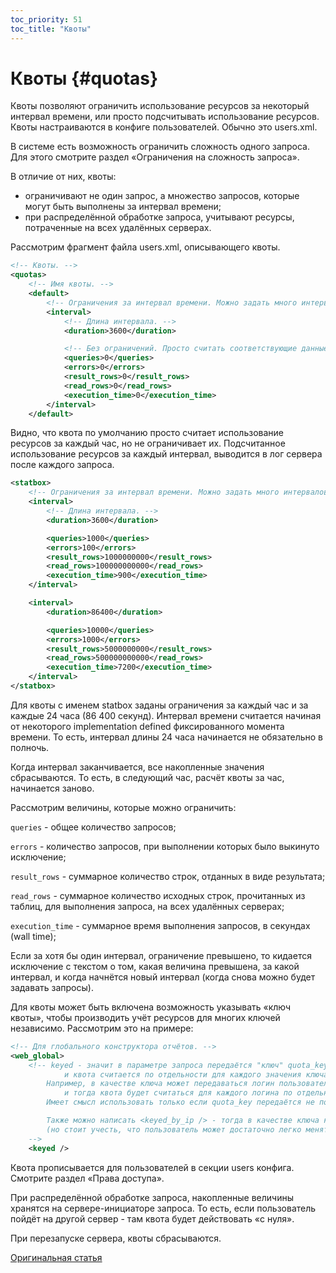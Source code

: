 ```yaml
---
toc_priority: 51
toc_title: "Квоты"
---
```


# Квоты {#quotas}

Квоты позволяют ограничить использование ресурсов за некоторый интервал времени, или просто подсчитывать использование ресурсов.
Квоты настраиваются в конфиге пользователей. Обычно это users.xml.

В системе есть возможность ограничить сложность одного запроса. Для этого смотрите раздел «Ограничения на сложность запроса».

В отличие от них, квоты:

-   ограничивают не один запрос, а множество запросов, которые могут быть выполнены за интервал времени;
-   при распределённой обработке запроса, учитывают ресурсы, потраченные на всех удалённых серверах.

Рассмотрим фрагмент файла users.xml, описывающего квоты.

``` xml
<!-- Квоты. -->
<quotas>
    <!-- Имя квоты. -->
    <default>
        <!-- Ограничения за интервал времени. Можно задать много интервалов с разными ограничениями. -->
        <interval>
            <!-- Длина интервала. -->
            <duration>3600</duration>

            <!-- Без ограничений. Просто считать соответствующие данные за указанный интервал. -->
            <queries>0</queries>
            <errors>0</errors>
            <result_rows>0</result_rows>
            <read_rows>0</read_rows>
            <execution_time>0</execution_time>
        </interval>
    </default>
```

Видно, что квота по умолчанию просто считает использование ресурсов за каждый час, но не ограничивает их.
Подсчитанное использование ресурсов за каждый интервал, выводится в лог сервера после каждого запроса.

``` xml
<statbox>
    <!-- Ограничения за интервал времени. Можно задать много интервалов с разными ограничениями. -->
    <interval>
        <!-- Длина интервала. -->
        <duration>3600</duration>

        <queries>1000</queries>
        <errors>100</errors>
        <result_rows>1000000000</result_rows>
        <read_rows>100000000000</read_rows>
        <execution_time>900</execution_time>
    </interval>

    <interval>
        <duration>86400</duration>

        <queries>10000</queries>
        <errors>1000</errors>
        <result_rows>5000000000</result_rows>
        <read_rows>500000000000</read_rows>
        <execution_time>7200</execution_time>
    </interval>
</statbox>
```

Для квоты с именем statbox заданы ограничения за каждый час и за каждые 24 часа (86 400 секунд). Интервал времени считается начиная от некоторого implementation defined фиксированного момента времени. То есть, интервал длины 24 часа начинается не обязательно в полночь.

Когда интервал заканчивается, все накопленные значения сбрасываются. То есть, в следующий час, расчёт квоты за час, начинается заново.

Рассмотрим величины, которые можно ограничить:

`queries` - общее количество запросов;

`errors` - количество запросов, при выполнении которых было выкинуто исключение;

`result_rows` - суммарное количество строк, отданных в виде результата;

`read_rows` - суммарное количество исходных строк, прочитанных из таблиц, для выполнения запроса, на всех удалённых серверах;

`execution_time` - суммарное время выполнения запросов, в секундах (wall time);

Если за хотя бы один интервал, ограничение превышено, то кидается исключение с текстом о том, какая величина превышена, за какой интервал, и когда начнётся новый интервал (когда снова можно будет задавать запросы).

Для квоты может быть включена возможность указывать «ключ квоты», чтобы производить учёт ресурсов для многих ключей независимо. Рассмотрим это на примере:

``` xml
<!-- Для глобального конструктора отчётов. -->
<web_global>
    <!-- keyed - значит в параметре запроса передаётся "ключ" quota_key,
            и квота считается по отдельности для каждого значения ключа.
        Например, в качестве ключа может передаваться логин пользователя в Метрике,
            и тогда квота будет считаться для каждого логина по отдельности.
        Имеет смысл использовать только если quota_key передаётся не пользователем, а программой.

        Также можно написать <keyed_by_ip /> - тогда в качестве ключа квоты используется IP-адрес.
        (но стоит учесть, что пользователь может достаточно легко менять IPv6-адрес)
    -->
    <keyed />
```

Квота прописывается для пользователей в секции users конфига. Смотрите раздел «Права доступа».

При распределённой обработке запроса, накопленные величины хранятся на сервере-инициаторе запроса. То есть, если пользователь пойдёт на другой сервер - там квота будет действовать «с нуля».

При перезапуске сервера, квоты сбрасываются.

[Оригинальная статья](https://clickhouse.tech/docs/ru/operations/quotas/) <!--hide-->
